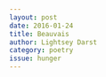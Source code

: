 ```yaml
---
layout: post 
date: 2016-01-24
title: Beauvais
author: Lightsey Darst
category: poetry
issue: hunger
---
```

